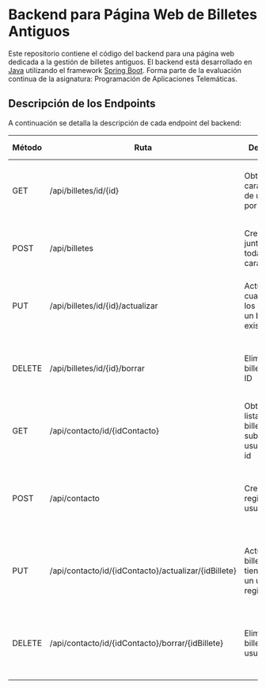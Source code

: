 # Backend para Página Web de Billetes Antiguos

Este repositorio contiene el código del backend para una página web dedicada a la gestión de billetes antiguos. El backend está desarrollado en [Java](https://www.java.com) utilizando el framework [Spring Boot](https://spring.io/projects/spring-boot).
Forma parte de la evaluación continua de la asignatura: Programación de Aplicaciones Telemáticas.

## Descripción de los Endpoints

A continuación se detalla la descripción de cada endpoint del backend:

| Método | Ruta| Descripción| Posibles Respuestas     
|--------|----------------------------------------|---------------------------------------------------|------------------------------------------------------|
| GET    | /api/billetes/id/{id}| Obtiene las características de un billete por su ID| 200: Retorna el billete solicitado<br>404: Billete no encontrado |
| POST   | /api/billetes| Crea el billete junto con todas sus características| 201: Billete creado exitosamente<br>404: No encontrado |
| PUT    | /api/billetes/id/{id}/actualizar| Actualiza cualquiera de los valores de un billete existente| 200: Billete actualizado exitosamente<br>409: Billete no encontrado |
| DELETE | /api/billetes/id/{id}/borrar| Elimina un billete por su ID| 204: Billete eliminado exitosamente<br>404: Billete no encontrado |
| GET    | /api/contacto/id/{idContacto}| Obtiene la lista de los billetes subidos por el usuario con su id| 200: Retorna el contacto solicitado<br>404: Contacto no encontrado |
| POST   | /api/contacto|Crea un nuevo registro de usuario| 201: Contacto creado exitosamente<br>400: Solicitud inválida |
| PUT    | /api/contacto/id/{idContacto}/actualizar/{idBillete}| Actualiza los billetes que tiene subidos un usuario registrado| 200: Contacto actualizado exitosamente<br>404: Contacto no encontrado |
| DELETE | /api/contacto/id/{idContacto}/borrar/{idBillete}| Elimina un billete de un usuario | 204: Contacto eliminado exitosamente<br>404: Contacto no encontrado |
